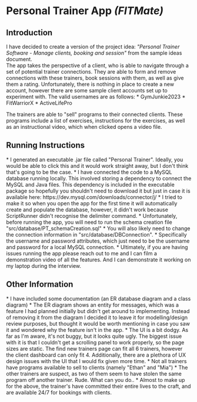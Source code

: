 <h1>Personal Trainer App <em>(FITMate)</em></h1>

<h2>Introduction</h2>
I have decided to create a version of the project idea: 
<em>"Personal Trainer Software - Manage clients, booking and session"</em> from the sample ideas document.
<br>The app takes the perspective of a client, who is able to navigate through a set of potential trainer connections. They are able to form and remove connections with these trainers, book sessions with them, as well as give them a rating. Unfortunately, there is nothing in place to create a new account, however there are some sample client accounts set up to experiment with. The valid usernames are as follows: 
* GymJunkie2023
* FitWarriorX
* ActiveLifePro

The trainers are able to "sell" programs to their connected clients. These programs include a list of exercises, instructions for the exercises, as well as an instructional video, which when clicked opens a video file. 

<h2>Running Instructions</h2>
* I generated an executable .jar file called "Personal Trainer". Ideally, you would be able to click this and it would work straight away, but I don't think that's going to be the case. 
* I have connected the code to a MySQL database running locally. This involved storing a dependency to connect the MySQL and Java files. This dependency is included in the executable package so hopefully you shouldn't need to download it but just in case it is available here: https://dev.mysql.com/downloads/connector/j/
* I tried to make it so when you open the app for the first time it will automatically create and populate the database, however, it didn't work because ScriptRunner didn't recognise the delimiter command. 
  * Unfortunately, before running the app, you will need to run the schema creation file "src/database/PT_schemaCreation.sql"
  * You will also likely need to change the connection information in "src/database/DBConnection".
    * Specifically the username and password attributes, which just need to be the username and password for a local MySQL connection.
* Ultimately, if you are having issues running the app please reach out to me and I can film a demonstration video of all the features. And I can demonstrate it working on my laptop during the interview. 

<h2>Other Information</h2>
* I have included some documentation (an ER database diagram and a class diagram)
  * The ER diagram shows an entity for messages, which was a feature I had planned initially but didn't get around to implementing. Instead of removing it from the diagram I decided it to leave it for modelling/design review purposes, but thought it would be worth mentioning in case you saw it and wondered why the feature isn't in the app.
* The UI is a bit dodgy. As far as I'm aware, it's not buggy, but it looks quite ugly. The biggest issue with it is that I couldn't get a scrolling panel to work properly, so the page sizes are static. The find new trainers page can fit all 6 trainers, however the client dashboard can only fit 4. Additionally, there are a plethora of UX design issues with the UI that I would fix given more time.
* Not all trainers have programs available to sell to clients (namely "Ethan" and "Mia")
  * The other trainers are suspect, as two of them seem to have stolen the same program off another trainer. Rude. What can you do..
  * Almost to make up for the above, the trainer's have committed their entire lives to the craft, and are available 24/7 for bookings with clients.
